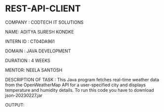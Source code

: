 # REST-API-CLIENT

COMPANY : CODTECH IT SOLUTIONS

NAME: ADITYA SURESH KONDKE

INTERN ID : CT04DA961

DOMAIN : JAVA DEVELOPMENT

DURATION : 4 WEEKS

MENTOR: NEELA SANTOSH

DESCRIPTION OF TASK : This Java program fetches real-time weather data from the OpenWeatherMap API for a user-specified city and displays temperature and humidity details. To run this code you have to download json-20230227.jar

OUTPUT:
